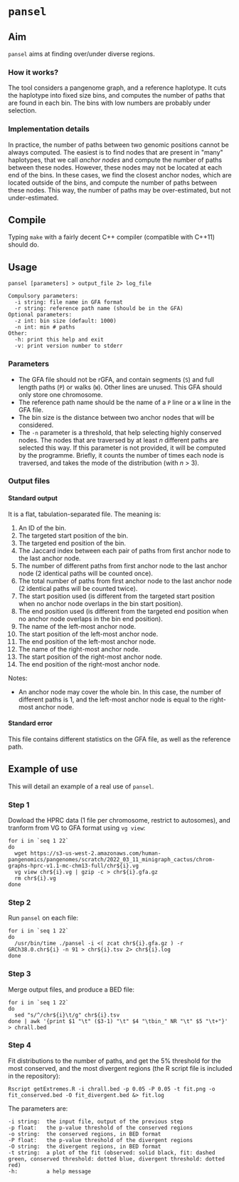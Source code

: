 # `pansel`

## Aim

`pansel` aims at finding over/under diverse regions.

### How it works?

The tool considers a pangenome graph, and a reference haplotype.
It cuts the haplotype into fixed size bins, and computes the number of paths that are found in each bin.
The bins with low numbers are probably under selection.


### Implementation details

In practice, the number of paths between two genomic positions cannot be always computed.
The easiest is to find nodes that are present in "many" haplotypes, that we call *anchor nodes* and compute the number of paths between these nodes.
However, these nodes may not be located at each end of the bins.
In these cases, we find the closest anchor nodes, which are located outside of the bins, and compute the number of paths between these nodes.
This way, the number of paths may be over-estimated, but not under-estimated.


## Compile

Typing `make` with a fairly decent C++ compiler (compatible with C++11) should do.


## Usage

    pansel [parameters] > output_file 2> log_file

    Compulsory parameters:
      -i string: file name in GFA format
      -r string: reference path name (should be in the GFA)
    Optional parameters:
      -z int: bin size (default: 1000)
      -n int: min # paths
    Other:
      -h: print this help and exit
      -v: print version number to stderr


### Parameters

 - The GFA file should not be rGFA, and contain segments (`S`) and full length paths (`P`) or walks (`W`).
     Other lines are unused.
     This GFA should only store one chromosome.
 - The reference path name should be the name of a `P` line or a `W` line in the GFA file.
 - The bin size is the distance between two anchor nodes that will be considered.
 - The `-n` parameter is a threshold, that help selecting highly conserved nodes.
     The nodes that are traversed by at least *n* different paths are selected this way.
     If this parameter is not provided, it will be computed by the programme.
     Briefly, it counts the number of times each node is traversed, and takes the mode of the distribution (with *n* > 3).


### Output files

#### Standard output

It is a flat, tabulation-separated file.
The meaning is:

   1. An ID of the bin.
   2. The targeted start position of the bin.
   3. The targeted end position of the bin.
   4. The Jaccard index between each pair of paths from first anchor node to the last anchor node.
   5. The number of different paths from first anchor node to the last anchor node (2 identical paths will be counted once).
   6. The total number of paths from first anchor node to the last anchor node (2 identical paths will be counted twice).
   7. The start position used (is different from the targeted start position when no anchor node overlaps in the bin start position).
   8. The end position used (is different from the targeted end position when no anchor node overlaps in the bin end position).
   9. The name of the left-most anchor node.
  10. The start position of the left-most anchor node.
  11. The end position of the left-most anchor node.
  12. The name of the right-most anchor node.
  13. The start position of the right-most anchor node.
  14. The end position of the right-most anchor node.

Notes:

 - An anchor node may cover the whole bin.
     In this case, the number of different paths is 1, and the left-most anchor node is equal to the right-most anchor node.

#### Standard error

This file contains different statistics on the GFA file, as well as the reference path.


## Example of use

This will detail an example of a real use of `pansel`.

### Step 1

Dowload the HPRC data (1 file per chromosome, restrict to autosomes), and tranform from VG to GFA format using `vg view`:

    for i in `seq 1 22`
    do
      wget https://s3-us-west-2.amazonaws.com/human-pangenomics/pangenomes/scratch/2022_03_11_minigraph_cactus/chrom-graphs-hprc-v1.1-mc-chm13-full/chr${i}.vg
      vg view chr${i}.vg | gzip -c > chr${i}.gfa.gz
      rm chr${i}.vg
    done

### Step 2

 Run `pansel` on each file:

    for i in `seq 1 22`
    do
      /usr/bin/time ./pansel -i <( zcat chr${i}.gfa.gz ) -r GRCh38.0.chr${i} -n 91 > chr${i}.tsv 2> chr${i}.log
    done

### Step 3

Merge output files, and produce a BED file:

    for i in `seq 1 22`
    do
      sed "s/^/chr${i}\t/g" chr${i}.tsv
    done | awk '{print $1 "\t" ($3-1) "\t" $4 "\tbin_" NR "\t" $5 "\t+"}' > chrall.bed

### Step 4

Fit distributions to the number of paths, and get the 5% threshold for the most conserved, and the most divergent regions (the R script file is included in the repository):

    Rscript getExtremes.R -i chrall.bed -p 0.05 -P 0.05 -t fit.png -o fit_conserved.bed -O fit_divergent.bed &> fit.log

The parameters are:

    -i string:  the input file, output of the previous step
    -p float:   the p-value threshold of the conserved regions
    -o string:  the conserved regions, in BED format
    -P float:   the p-value threshold of the divergent regions
    -O string:  the divergent regions, in BED format
    -t string:  a plot of the fit (observed: solid black, fit: dashed green, conserved threshold: dotted blue, divergent threshold: dotted red)
    -h:         a help message
